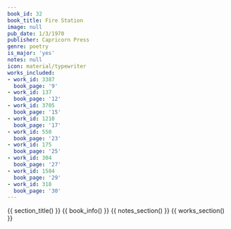 ```yaml
---
book_id: 32
book_title: Fire Station
image: null
pub_date: 1/3/1970
publisher: Capricorn Press
genre: poetry
is_major: 'yes'
notes: null
icon: material/typewriter
works_included:
- work_id: 3387
  book_page: '9'
- work_id: 137
  book_page: '12'
- work_id: 3705
  book_page: '15'
- work_id: 1210
  book_page: '17'
- work_id: 550
  book_page: '23'
- work_id: 175
  book_page: '25'
- work_id: 304
  book_page: '27'
- work_id: 1584
  book_page: '29'
- work_id: 318
  book_page: '30'
---
```


{{ section_title() }}
{{ book_info() }}
{{ notes_section() }}
{{ works_section() }}
